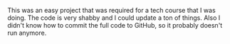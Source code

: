 This was an easy project that was required for a tech course that I was doing. The code is very shabby and I could update a ton of things.
Also I didn't know how to commit the full code to GitHub, so it probably doesn't run anymore.
